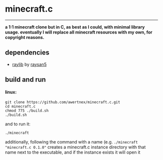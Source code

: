 # minecraft.c
- - - -
**a 1:1 minecraft clone but in C, as best as I could, with minimal library usage.
eventually I will replace all minecraft resources with my own, for copyright reasons.**

## dependencies
- [raylib](https://github.com/raysan5/raylib) by [raysan5](https://github.com/raysan5)

## build and run
#### linux:
```
git clone https://github.com/awertnex/minecraft.c.git
cd minecraft.c
chmod 775 ./build.sh
./build.sh
```
and to run it:
```
./minecraft
```
additionally, following the command with a name (e.g. `./minecraft "minecraft.c 0.1.0"` creates a minecraft.c instance directory with that name next to the executable, and if the instance exists it will open it
